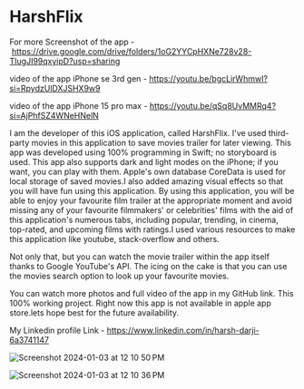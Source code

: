 # HarshFlix
For more Screenshot of the app - https://drive.google.com/drive/folders/1oG2YYCpHXNe728v28-TIugJI99qxyipD?usp=sharing


video of the app iPhone se 3rd gen - https://youtu.be/bgcLirWhmwI?si=RpydzUlDXJSHX9w9


video of the app iPhone 15 pro max - https://youtu.be/qSq8UvMMRq4?si=AjPhfSZ4WNeHNelN
 

I am the developer of this iOS application, called HarshFlix. I've used third-party movies in this application to save movies trailer for later viewing. This app was developed using 100% programming in Swift; no storyboard is used. This app also supports dark and light modes on the iPhone; if you want, you can play with them. Apple's own database CoreData is used for local storage of saved movies.I also added amazing visual effects so that you will have fun using this application. By using this application, you will be able to enjoy your favourite film trailer at the appropriate moment and avoid missing any of your favourite filmmakers' or celebrities' films with the aid of this application's numerous tabs, including popular, trending, in cinema, top-rated, and upcoming films with ratings.I used various resources to make this application like youtube, stack-overflow and others.


Not only that, but you can watch the movie trailer within the app itself thanks to Google YouTube's API. The icing on the cake is that you can use the movies search option to look up your favourite movies.


You can watch more photos and full video of the app in my GitHub link. This 100% working project. Right now this app is not available in apple app store.lets hope best for the future availability.


My Linkedin profile Link - https://www.linkedin.com/in/harsh-darji-6a3741147 

![Screenshot 2024-01-03 at 12 10 50 PM](https://github.com/dev1008iharsh/TwitterHarsh/assets/155307551/57a80020-e181-4f20-8c52-c9013df6294d)

![Screenshot 2024-01-03 at 12 10 36 PM](https://github.com/dev1008iharsh/TwitterHarsh/assets/155307551/06a83e2d-6635-4669-8dc0-bf3614b9bb21)


